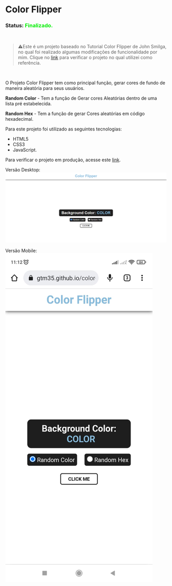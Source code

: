 # Color Flipper

### Status: <font color="green\">Finalizado.</font>

<br>

> ⚠️Este é um projeto baseado no Tutorial Color Flipper de John Smilga, no qual foi realizado algumas modificações de funcionalidade por mim.
> Clique no [link](https://www.youtube.com/watch?v=3PHXvlpOkf4&t=421s) para verificar o projeto no qual utilizei como referência.

<br>

O Projeto Color Flipper tem como principal função, gerar cores de fundo de maneira aleatória para seus usuários.

**Random Color** - Tem a função de Gerar cores Aleatórias dentro de uma lista pré estabelecida.

**Random Hex** - Tem a função de gerar Cores aleatórias em código hexadecimal.

Para este projeto foi utilizado as seguintes tecnologias:

- HTML5
- CSS3
- JavaScript.

Para verificar o projeto em produção, acesse este [link](https://gtm35.github.io/color-flipper/).

Versão Desktop:
![](Assets/img/desktop.png)

Versão Mobile:
![](Assets/img/mobile.jpeg)
